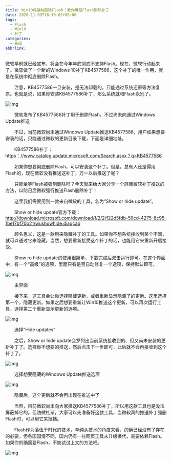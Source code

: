 ```yaml
---
title: Win10将强制删除Flash？教你屏蔽Flash删除补丁
date: 2020-11-09T18:10:02+08:00
tags:
  - Flash
  - Win10
  - 补丁
categories:
  - 新闻
abbrlink:
---
```


微软早前就已经宣布，将会在今年年底彻底不支持Flash。现在，微软行动起来了。微软做了一个新的Windows 10补丁KB4577586，这个补丁的唯一作用，就是在系统中彻底删除Flash。

　　注意，KB4577586一旦安装，是无法卸载的，只能通过系统还原等方法复原。也就是说，如果你安装KB4577586补丁，那么系统就和Flash永别了。

![img](https://cdn.jsdelivr.net/gh/yakeing/Documentation@main/Hexo/images/eead-kcpxnwv3560713.png)

　　微软发布了KB4577586补丁用于删除Flash，不过尚未向通过Windows Update推送

　　不过，当前微软尚未通过Windows Update推送KB4577586，用户如果想要安装的话，只能通过微软的更新目录下载，下面是详细地址。

　　KB4577586补丁：https：//www.catalog.update.microsoft.com/Search.aspx？q=KB4577586

　　如果你想要彻底删除Flash，可以安装这个补丁。但是，总有人还是得用Flash的，现在微软没有推送这补丁，万一以后推送了呢？

　　只能坐等Flash被强制删除吗？今天就来给大家分享一个屏蔽微软补丁推送的方法，以防日后微软强行推送Flash删除补丁！

　　这里我们需要用到一款来自微软的工具，名为“Show or hide update”。

　　Show or hide update官方下载：http://download.microsoft.com/download/f/2/2/f22d5fdb-59cd-4275-8c95-1be17bf70b21/wushowhide.diagcab

　　顾名思义，这是一款用来隐藏补丁的工具。如果你不想系统接收到某个不同，就可以通过它来隐藏。当然，想要重新接受这个补丁的话，也能用它来重新开启接受。

　　Show ro hide update的使用很简单，下载完成后双击运行即可。在这个界面中，有一个“高级”的选项，里面只有是否自动修复一个选项，保持默认即可。

![img](https://cdn.jsdelivr.net/gh/yakeing/Documentation@main/Hexo/images/402d-kcpxnwv3560712.png)

　　主界面

　　接下来，这工具会让你选择隐藏更新，或者重新显示隐藏了的更新。这里选择第一个，隐藏更新。如果之后想要重新让Win10推送这个更新，可以再次运行工具，选择第二个重新显示更新的选项。

![img](https://cdn.jsdelivr.net/gh/yakeing/Documentation@main/Hexo/images/c447-kcpxnwv3560728.png)

　　选择“Hide updates”

　　之后，Show or hide update会罗列出当前系统接收到的、但又尚未安装的更新补丁了。选择你不想要的推送，然后点击下一步即可，此后就不会再接收到这个补丁了。

![img](https://cdn.jsdelivr.net/gh/yakeing/Documentation@main/Hexo/images/08b2-kcpxnwv3560729.png)

　　选择想要隐藏的Windows Update推送选项

![img](https://cdn.jsdelivr.net/gh/yakeing/Documentation@main/Hexo/images/ba4f-kcpxnwv3560734.png)

　　隐藏后，这个更新就不会再出现在推送中了

　　当然，目前微软尚未向大家推送KB4577586补丁，所以用这款工具也是没法屏蔽掉它的。但防微杜渐，大家可以先准备好这款工具，当微软真的推送补丁强删Flash时，可以用它来抵挡。

　　Flash作为落伍于时代的技术，单纯从技术的角度来看，的确已经没有了存在的必要。但各国国情不同，国内仍有一些网页工具未升级换代，需要依赖Flash。如果你的确需要Flash，不妨试试上文的方法吧。

![img](https://cdn.jsdelivr.net/gh/yakeing/Documentation@main/Hexo/images/1929-imztzhp2874195.jpg)